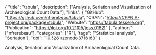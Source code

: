 {
  "title": "tabula",
  "description": ["Analysis, Seriation and Visualization of Archaeological Count Data."],
  "links": {
    "GitHub": "https://github.com/nfrerebeau/tabula",
    "CRAN": "https://CRAN.R-project.org/package=tabula",
    "Website": "https://tabula.tesselle.org",
    "Publication": "https://doi.org/10.21105/joss.01821"
  },
  "authors": ["nfrerebeau"],
  "categories": ["R"],
  "tags": ["Statistical analysis", "Seriation"],
  "doi": "10.5281/zenodo.3716163"
}

<!-- Generated by csv2md.R – do not edit by hand -->

Analysis, Seriation and Visualization of Archaeological Count Data.